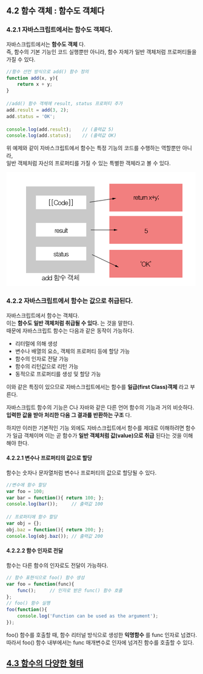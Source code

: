 ## 4.2 함수 객체 : 함수도 객체다

### 4.2.1  자바스크립트에서는 함수도 객체다.
자바스크립트에서는 **함수도 객체** 다.  
즉, 함수의 기본 기능인 코드 실행뿐만 아니라, 함수 자체가 일반 객체처럼 프로퍼티들을 가질 수 있다.
```js
//함수 선언 방식으로 add() 함수 정의
function add(x, y){
    return x + y;
}

//add() 함수 객체에 result, status 프로퍼티 추가
add.result = add(3, 2);
add.status = 'OK';

console.log(add.result);    // (출력값 5)
console.log(add.status);    // (출력값 OK)
```
위 예제와 같이 자바스크립트에서 함수는 특정 기능의 코드를 수행하는 역할뿐만 아니라,  
일반 객체처럼 자신의 프로퍼티를 가질 수 있는 특별한 객체라고 볼 수 있다.  

![add 함수 객체](../images/4.2.gif)  


### 4.2.2 자바스크립트에서 함수는 값으로 취급된다.
자바스크립트에서 함수는 객체다.  
이는 **함수도 일반 객체처럼 취급될 수 있다.** 는 것을 말한다.  
때문에 자바스크립트 함수는 다음과 같은 동작이 가능하다.
- 리터럴에 의해 생성
- 변수나 배열의 요소, 객체의 프로퍼티 등에 할당 가능
- 함수의 인자로 전달 가능
- 함수의 리턴값으로 리턴 가능
- 동적으로 프로퍼티를 생성 및 할당 가능

이와 같은 특징이 있으므로 자바스크립트에서는 함수를 **일급(first Class)객체** 라고 부른다.  

자바스크립트 함수의 기능은 C나 자바와 같은 다른 언어 함수의 기능과 거의 비슷하다.  
**입력한 값을 받아 처리한 다음 그 결과를 반환하는 구조** 다.  

하지만 이러한 기본적인 기능 외에도 자바스크립트에서 함수를 제대로 이해하려면 함수가 일급 객체이며 이는 곧 함수가 **일반 객체처럼 값(value)으로 취급** 된다는 것을 이해해야 한다.  

#### 4.2.2.1 변수나 프로퍼티의 값으로 할당  

함수는 숫자나 문자열처럼 변수나 프로퍼티의 값으로 할당될 수 있다.  

```js
//변수에 함수 할당
var foo = 100;
var bar = function(){ return 100; };
console.log(bar());     // 출력값 100

// 프로퍼티에 함수 할당
var obj = {};
obj.baz = function(){ return 200; };
console.log(obj.baz()); // 출력값 200
```

#### 4.2.2.2 함수 인자로 전달

함수는 다른 함수의 인자로도 전달이 가능하다.  
```js
// 함수 표현식으로 foo() 함수 생성
var foo = function(func){
    func();     // 인자로 받은 func() 함수 호출
};
// foo() 함수 실행
foo(function(){
    console.log('Function can be used as the argument');
});
```
foo() 함수를 호출할 때, 함수 리터널 방식으로 생성한 **익명함수** 를 func 인자로 넘겼다.  
따라서 foo() 함수 내부에서는 func 매개변수로 인자에 넘겨진 함수를 호출할 수 있다.  



## [4.3 함수의 다양한 형태](./chapter04-03.md)
